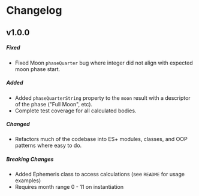 # Changelog

## **v1.0.0**

##### Fixed
- Fixed Moon `phaseQuarter` bug where integer did not align with expected moon phase start.

##### Added

- Added `phaseQuarterString` property to the `moon` result with a descriptor of the phase ("Full Moon", etc).
- Complete test coverage for all calculated bodies.

##### Changed
- Refactors much of the codebase into ES+ modules, classes, and OOP patterns where easy to do.

##### Breaking Changes

- Added Ephemeris class to access calculations (see `README` for usage examples)
- Requires month range 0 - 11 on instantiation
